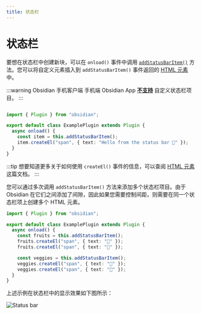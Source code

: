 ```yaml
---
title: 状态栏
---
```

<!--
 * @Author: luhaifeng666 youzui@hotmail.com
 * @Date: 2022-08-09 17:26:34
 * @LastEditors: luhaifeng666
 * @LastEditTime: 2022-08-24 13:52:37
 * @Description: 
-->
# 状态栏

要想在状态栏中创建新块，可以在 `onload()` 事件中调用 [`addStatusBarItem()`](../reference/typescript/classes/Plugin_2.md#addstatusbaritem) 方法。您可以将自定义元素插入到 `addStatusBarItem()` 事件返回的 [HTML 元素](html-elements.md) 中。

:::warning Obsidian 手机客户端
手机端 Obsidian App [**不支持**](https://discord.com/channels/686053708261228577/707816848615407697/832321402106544179) 自定义状态栏项目。
:::

```ts main.ts

import { Plugin } from "obsidian";

export default class ExamplePlugin extends Plugin {
  async onload() {
    const item = this.addStatusBarItem();
    item.createEl("span", { text: "Hello from the status bar 👋" });
  }
}
```

:::tip
想要知道更多关于如何使用 `createEl()` 事件的信息，可以查阅 [HTML 元素](html-elements.md) 这篇文档。
:::

您可以通过多次调用 `addStatusBarItem()` 方法来添加多个状态栏项目。由于 Obsidian 在它们之间添加了间隙，因此如果您需要控制间距，则需要在同一个状态栏项上创建多个 HTML 元素。

```ts main.ts
import { Plugin } from "obsidian";

export default class ExamplePlugin extends Plugin {
  async onload() {
    const fruits = this.addStatusBarItem();
    fruits.createEl("span", { text: "🍎" });
    fruits.createEl("span", { text: "🍌" });

    const veggies = this.addStatusBarItem();
    veggies.createEl("span", { text: "🥦" });
    veggies.createEl("span", { text: "🥬" });
  }
}
```

上述示例在状态栏中的显示效果如下图所示：

![Status bar](/images/img/status-bar.png)
